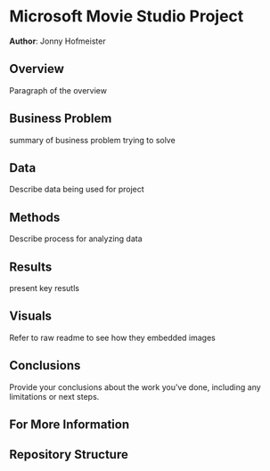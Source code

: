 # Microsoft Movie Studio Project

**Author**: Jonny Hofmeister

## Overview

Paragraph of the overview

## Business Problem

summary of business problem trying to solve

## Data

Describe data being used for project

## Methods

Describe process for analyzing data

## Results

present key resutls

## Visuals

Refer to raw readme to see how they embedded images

## Conclusions

Provide your conclusions about the work you've done, including any limitations or next steps.

## For More Information

## Repository Structure
